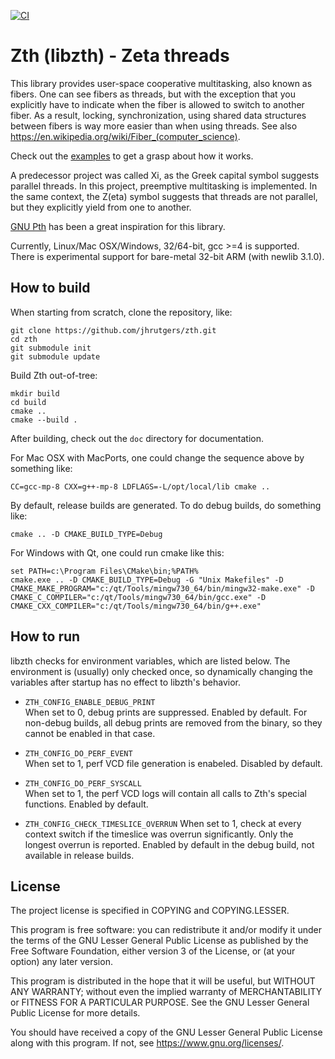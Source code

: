 [![CI](https://github.com/jhrutgers/zth/workflows/CI/badge.svg)](https://github.com/jhrutgers/zth/actions?query=workflow%3ACI)

# Zth (libzth) - Zeta threads

This library provides user-space cooperative multitasking, also known as
fibers. One can see fibers as threads, but with the exception that you
explicitly have to indicate when the fiber is allowed to switch to another
fiber. As a result, locking, synchronization, using shared data structures
between fibers is way more easier than when using threads. See also
<https://en.wikipedia.org/wiki/Fiber_(computer_science)>.

Check out the [examples](https://jhrutgers.github.io/zth/examples.html) to get
a grasp about how it works.

A predecessor project was called Xi, as the Greek capital symbol suggests
parallel threads.  In this project, preemptive multitasking is implemented. In
the same context, the Z(eta) symbol suggests that threads are not parallel, but
they explicitly yield from one to another.

[GNU Pth](https://www.gnu.org/software/pth/) has been a great inspiration for this library.

Currently, Linux/Mac OSX/Windows, 32/64-bit, gcc >=4 is supported.
There is experimental support for bare-metal 32-bit ARM (with newlib 3.1.0).


## How to build

When starting from scratch, clone the repository, like:

	git clone https://github.com/jhrutgers/zth.git
	cd zth
	git submodule init
	git submodule update

Build Zth out-of-tree:

	mkdir build
	cd build
	cmake ..
	cmake --build .

After building, check out the `doc` directory for documentation.

For Mac OSX with MacPorts, one could change the sequence above by something like:

	CC=gcc-mp-8 CXX=g++-mp-8 LDFLAGS=-L/opt/local/lib cmake ..

By default, release builds are generated. To do debug builds, do something like:

	cmake .. -D CMAKE_BUILD_TYPE=Debug

For Windows with Qt, one could run cmake like this:

	set PATH=c:\Program Files\CMake\bin;%PATH%
	cmake.exe .. -D CMAKE_BUILD_TYPE=Debug -G "Unix Makefiles" -D CMAKE_MAKE_PROGRAM="c:/qt/Tools/mingw730_64/bin/mingw32-make.exe" -D CMAKE_C_COMPILER="c:/qt/Tools/mingw730_64/bin/gcc.exe" -D CMAKE_CXX_COMPILER="c:/qt/Tools/mingw730_64/bin/g++.exe"


## How to run

libzth checks for environment variables, which are listed below.  The
environment is (usually) only checked once, so dynamically changing the
variables after startup has no effect to libzth's behavior.

* `ZTH_CONFIG_ENABLE_DEBUG_PRINT`  
	When set to 0, debug prints are suppressed.  Enabled by default. For
	non-debug builds, all debug prints are removed from the binary, so they
	cannot be enabled in that case.

* `ZTH_CONFIG_DO_PERF_EVENT`  
	When set to 1, perf VCD file generation is enabeled.  Disabled by default.

* `ZTH_CONFIG_DO_PERF_SYSCALL`  
	When set to 1, the perf VCD logs will contain all calls to Zth's special
	functions.  Enabled by default.

* `ZTH_CONFIG_CHECK_TIMESLICE_OVERRUN`
	When set to 1, check at every context switch if the timeslice was overrun
	significantly.  Only the longest overrun is reported.  Enabled by default
	in the debug build, not available in release builds.


## License

The project license is specified in COPYING and COPYING.LESSER.

This program is free software: you can redistribute it and/or modify
it under the terms of the GNU Lesser General Public License as published by
the Free Software Foundation, either version 3 of the License, or
(at your option) any later version.

This program is distributed in the hope that it will be useful,
but WITHOUT ANY WARRANTY; without even the implied warranty of
MERCHANTABILITY or FITNESS FOR A PARTICULAR PURPOSE.  See the
GNU Lesser General Public License for more details.

You should have received a copy of the GNU Lesser General Public License
along with this program.  If not, see <https://www.gnu.org/licenses/>.

